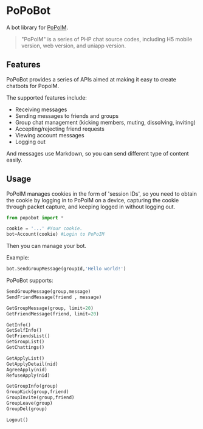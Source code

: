 # PoPoBot

A bot library for [PoPoIM](https://popoim.com). 

> "PoPoIM" is a series of PHP chat source codes, including H5 mobile version, web version, and uniapp version.

## Features

PoPoBot provides a series of APIs aimed at making it easy to create chatbots for PopoIM.

The supported features include:

- Receiving messages
- Sending messages to friends and groups
- Group chat management (kicking members, muting, dissolving, inviting)
- Accepting/rejecting friend requests
- Viewing account messages
- Logging out

And messages use Markdown, so you can send different type of content easily.

## Usage

PoPoIM manages cookies in the form of 'session IDs', so you need to obtain the cookie by logging in to PoPoIM on a device, capturing the cookie through packet capture, and keeping logged in without logging out.

```Python
from popobot import *

cookie = '...' #Your cookie.
bot=Account(cookie) #Login to PoPoIM
```

Then you can manage your bot.

Example:
```Python
bot.SendGroupMessage(groupId,'Hello world!')
```

PoPoBot supports:

```Python
SendGroupMessage(group,message)
SendFriendMessage(friend , message)

GetGroupMessage(group, limit=20)
GetFriendMessage(friend, limit=20)

GetInfo()
GetSelfInfo()
GetFriendsList()
GetGroupList()
GetChattings()

GetApplyList()
GetApplyDetail(nid)
AgreeApply(nid)
RefuseApply(nid)

GetGroupInfo(group)
GroupKick(group,friend)
GroupInvite(group,friend)
GroupLeave(group)
GroupDel(group)

Logout()
```

